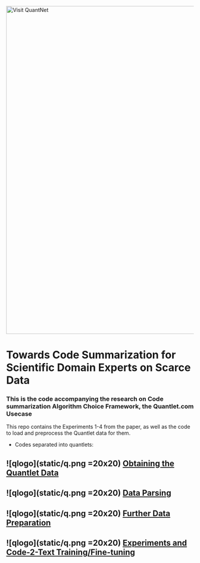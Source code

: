 [<img src="https://github.com/QuantLet/Styleguide-and-FAQ/blob/master/pictures/banner.png" width="880" alt="Visit QuantNet">](http://quantlet.de/index.php?p=info)
#  Towards Code Summarization for Scientific Domain Experts on Scarce Data

### This is the code accompanying the research on Code summarization Algorithm Choice Framework, the Quantlet.com Usecase

This repo contains the Experiments 1-4 from the paper, as well as the code to load and preprocess the Quantlet data for them.


- Codes separated into quantlets: 
## ![qlogo](static/q.png =20x20) **[Obtaining the Quantlet Data](1-Load-Quantlet-Data-From-Git)**
## ![qlogo](static/q.png =20x20) **[Data Parsing](2-Parse-Quantlets-Folders)**
## ![qlogo](static/q.png =20x20) **[Further Data Preparation](3-data-preprocessing)**
## ![qlogo](static/q.png =20x20) **[Experiments and Code-2-Text Training/Fine-tuning](4-modeling-experiments)**

